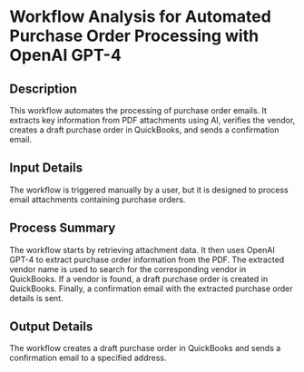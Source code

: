 # Workflow Analysis for Automated Purchase Order Processing with OpenAI GPT-4

## Description
This workflow automates the processing of purchase order emails. It extracts key information from PDF attachments using AI, verifies the vendor, creates a draft purchase order in QuickBooks, and sends a confirmation email.

## Input Details
The workflow is triggered manually by a user, but it is designed to process email attachments containing purchase orders.

## Process Summary
The workflow starts by retrieving attachment data. It then uses OpenAI GPT-4 to extract purchase order information from the PDF. The extracted vendor name is used to search for the corresponding vendor in QuickBooks. If a vendor is found, a draft purchase order is created in QuickBooks. Finally, a confirmation email with the extracted purchase order details is sent.

## Output Details
The workflow creates a draft purchase order in QuickBooks and sends a confirmation email to a specified address.
